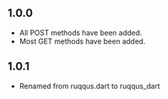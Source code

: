 ## 1.0.0

- All POST methods have been added.
- Most GET methods have been added.

## 1.0.1

- Renamed from ruqqus.dart to ruqqus_dart
